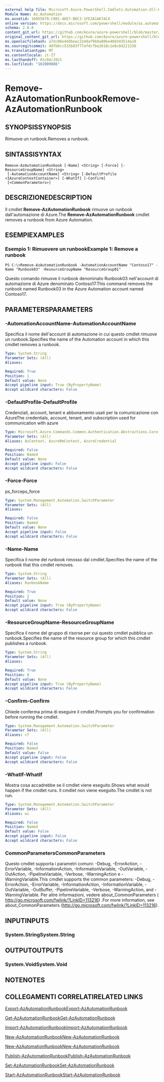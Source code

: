 ```yaml
---
external help file: Microsoft.Azure.PowerShell.Cmdlets.Automation.dll-Help.xml
Module Name: Az.Automation
ms.assetid: 16055879-C001-46E7-B8C3-1FE2A1A67AC4
online version: https://docs.microsoft.com/powershell/module/az.automation/remove-azautomationrunbook
schema: 2.0.0
content_git_url: https://github.com/Azure/azure-powershell/blob/master/src/Automation/Automation/help/Remove-AzAutomationRunbook.md
original_content_git_url: https://github.com/Azure/azure-powershell/blob/master/src/Automation/Automation/help/Remove-AzAutomationRunbook.md
ms.openlocfilehash: a7dc06e4ddbeac224daf9b8a80be40d343514a18
ms.sourcegitcommit: 4dfb0cc533b83f77afdcfbe2618c1e6c8d221330
ms.translationtype: MT
ms.contentlocale: it-IT
ms.lasthandoff: 03/04/2021
ms.locfileid: "102009886"
---
```

# <span data-ttu-id="3a321-101">Remove-AzAutomationRunbook</span><span class="sxs-lookup"><span data-stu-id="3a321-101">Remove-AzAutomationRunbook</span></span>

## <span data-ttu-id="3a321-102">SYNOPSIS</span><span class="sxs-lookup"><span data-stu-id="3a321-102">SYNOPSIS</span></span>
<span data-ttu-id="3a321-103">Rimuove un runbook.</span><span class="sxs-lookup"><span data-stu-id="3a321-103">Removes a runbook.</span></span>

## <span data-ttu-id="3a321-104">SINTASSI</span><span class="sxs-lookup"><span data-stu-id="3a321-104">SYNTAX</span></span>

```
Remove-AzAutomationRunbook [-Name] <String> [-Force] [-ResourceGroupName] <String>
 [-AutomationAccountName] <String> [-DefaultProfile <IAzureContextContainer>] [-WhatIf] [-Confirm]
 [<CommonParameters>]
```

## <span data-ttu-id="3a321-105">DESCRIZIONE</span><span class="sxs-lookup"><span data-stu-id="3a321-105">DESCRIPTION</span></span>
<span data-ttu-id="3a321-106">Il cmdlet **Remove-AzAutomationRunbook** rimuove un runbook dall'automazione di Azure.</span><span class="sxs-lookup"><span data-stu-id="3a321-106">The **Remove-AzAutomationRunbook** cmdlet removes a runbook from Azure Automation.</span></span>

## <span data-ttu-id="3a321-107">ESEMPI</span><span class="sxs-lookup"><span data-stu-id="3a321-107">EXAMPLES</span></span>

### <span data-ttu-id="3a321-108">Esempio 1: Rimuovere un runbook</span><span class="sxs-lookup"><span data-stu-id="3a321-108">Example 1: Remove a runbook</span></span>
```
PS C:\>Remove-AzAutomationRunbook -AutomationAccountName "Contoso17" -Name "Runbook03" -ResourceGroupName "ResourceGroup01"
```

<span data-ttu-id="3a321-109">Questo comando rimuove il runbook denominato Runbook03 nell'account di automazione di Azure denominato Contoso17.</span><span class="sxs-lookup"><span data-stu-id="3a321-109">This command removes the runbook named Runbook03 in the Azure Automation account named Contoso17.</span></span>

## <span data-ttu-id="3a321-110">PARAMETERS</span><span class="sxs-lookup"><span data-stu-id="3a321-110">PARAMETERS</span></span>

### <span data-ttu-id="3a321-111">-AutomationAccountName</span><span class="sxs-lookup"><span data-stu-id="3a321-111">-AutomationAccountName</span></span>
<span data-ttu-id="3a321-112">Specifica il nome dell'account di automazione in cui questo cmdlet rimuove un runbook.</span><span class="sxs-lookup"><span data-stu-id="3a321-112">Specifies the name of the Automation account in which this cmdlet removes a runbook.</span></span>

```yaml
Type: System.String
Parameter Sets: (All)
Aliases:

Required: True
Position: 1
Default value: None
Accept pipeline input: True (ByPropertyName)
Accept wildcard characters: False
```

### <span data-ttu-id="3a321-113">-DefaultProfile</span><span class="sxs-lookup"><span data-stu-id="3a321-113">-DefaultProfile</span></span>
<span data-ttu-id="3a321-114">Credenziali, account, tenant e abbonamento usati per la comunicazione con Azure</span><span class="sxs-lookup"><span data-stu-id="3a321-114">The credentials, account, tenant, and subscription used for communication with azure</span></span>

```yaml
Type: Microsoft.Azure.Commands.Common.Authentication.Abstractions.Core.IAzureContextContainer
Parameter Sets: (All)
Aliases: AzContext, AzureRmContext, AzureCredential

Required: False
Position: Named
Default value: None
Accept pipeline input: False
Accept wildcard characters: False
```

### <span data-ttu-id="3a321-115">-Force</span><span class="sxs-lookup"><span data-stu-id="3a321-115">-Force</span></span>
<span data-ttu-id="3a321-116">ps_force</span><span class="sxs-lookup"><span data-stu-id="3a321-116">ps_force</span></span>

```yaml
Type: System.Management.Automation.SwitchParameter
Parameter Sets: (All)
Aliases:

Required: False
Position: Named
Default value: None
Accept pipeline input: False
Accept wildcard characters: False
```

### <span data-ttu-id="3a321-117">-Name</span><span class="sxs-lookup"><span data-stu-id="3a321-117">-Name</span></span>
<span data-ttu-id="3a321-118">Specifica il nome del runbook rimosso dal cmdlet.</span><span class="sxs-lookup"><span data-stu-id="3a321-118">Specifies the name of the runbook that this cmdlet removes.</span></span>

```yaml
Type: System.String
Parameter Sets: (All)
Aliases: RunbookName

Required: True
Position: 2
Default value: None
Accept pipeline input: True (ByPropertyName)
Accept wildcard characters: False
```

### <span data-ttu-id="3a321-119">-ResourceGroupName</span><span class="sxs-lookup"><span data-stu-id="3a321-119">-ResourceGroupName</span></span>
<span data-ttu-id="3a321-120">Specifica il nome del gruppo di risorse per cui questo cmdlet pubblica un runbook.</span><span class="sxs-lookup"><span data-stu-id="3a321-120">Specifies the name of the resource group for which this cmdlet publishes a runbook.</span></span>

```yaml
Type: System.String
Parameter Sets: (All)
Aliases:

Required: True
Position: 0
Default value: None
Accept pipeline input: True (ByPropertyName)
Accept wildcard characters: False
```

### <span data-ttu-id="3a321-121">-Confirm</span><span class="sxs-lookup"><span data-stu-id="3a321-121">-Confirm</span></span>
<span data-ttu-id="3a321-122">Chiede conferma prima di eseguire il cmdlet.</span><span class="sxs-lookup"><span data-stu-id="3a321-122">Prompts you for confirmation before running the cmdlet.</span></span>

```yaml
Type: System.Management.Automation.SwitchParameter
Parameter Sets: (All)
Aliases: cf

Required: False
Position: Named
Default value: False
Accept pipeline input: False
Accept wildcard characters: False
```

### <span data-ttu-id="3a321-123">-WhatIf</span><span class="sxs-lookup"><span data-stu-id="3a321-123">-WhatIf</span></span>
<span data-ttu-id="3a321-124">Mostra cosa accadrebbe se il cmdlet viene eseguito.</span><span class="sxs-lookup"><span data-stu-id="3a321-124">Shows what would happen if the cmdlet runs.</span></span>
<span data-ttu-id="3a321-125">Il cmdlet non viene eseguito.</span><span class="sxs-lookup"><span data-stu-id="3a321-125">The cmdlet is not run.</span></span>

```yaml
Type: System.Management.Automation.SwitchParameter
Parameter Sets: (All)
Aliases: wi

Required: False
Position: Named
Default value: False
Accept pipeline input: False
Accept wildcard characters: False
```

### <span data-ttu-id="3a321-126">CommonParameters</span><span class="sxs-lookup"><span data-stu-id="3a321-126">CommonParameters</span></span>
<span data-ttu-id="3a321-127">Questo cmdlet supporta i parametri comuni: -Debug, -ErrorAction, -ErrorVariable, -InformationAction, -InformationVariable, -OutVariable, -OutAction, -PipelineVariable, -Verbose, -WarningAction e -WarningVariable.</span><span class="sxs-lookup"><span data-stu-id="3a321-127">This cmdlet supports the common parameters: -Debug, -ErrorAction, -ErrorVariable, -InformationAction, -InformationVariable, -OutVariable, -OutBuffer, -PipelineVariable, -Verbose, -WarningAction, and -WarningVariable.</span></span> <span data-ttu-id="3a321-128">Per altre informazioni, vedere about_CommonParameters ( http://go.microsoft.com/fwlink/?LinkID=113216) .</span><span class="sxs-lookup"><span data-stu-id="3a321-128">For more information, see about_CommonParameters (http://go.microsoft.com/fwlink/?LinkID=113216).</span></span>

## <span data-ttu-id="3a321-129">INPUT</span><span class="sxs-lookup"><span data-stu-id="3a321-129">INPUTS</span></span>

### <span data-ttu-id="3a321-130">System.String</span><span class="sxs-lookup"><span data-stu-id="3a321-130">System.String</span></span>

## <span data-ttu-id="3a321-131">OUTPUT</span><span class="sxs-lookup"><span data-stu-id="3a321-131">OUTPUTS</span></span>

### <span data-ttu-id="3a321-132">System.Void</span><span class="sxs-lookup"><span data-stu-id="3a321-132">System.Void</span></span>

## <span data-ttu-id="3a321-133">NOTE</span><span class="sxs-lookup"><span data-stu-id="3a321-133">NOTES</span></span>

## <span data-ttu-id="3a321-134">COLLEGAMENTI CORRELATI</span><span class="sxs-lookup"><span data-stu-id="3a321-134">RELATED LINKS</span></span>

[<span data-ttu-id="3a321-135">Export-AzAutomationRunbook</span><span class="sxs-lookup"><span data-stu-id="3a321-135">Export-AzAutomationRunbook</span></span>](./Export-AzAutomationRunbook.md)

[<span data-ttu-id="3a321-136">Get-AzAutomationRunbook</span><span class="sxs-lookup"><span data-stu-id="3a321-136">Get-AzAutomationRunbook</span></span>](./Get-AzAutomationRunbook.md)

[<span data-ttu-id="3a321-137">Import-AzAutomationRunbook</span><span class="sxs-lookup"><span data-stu-id="3a321-137">Import-AzAutomationRunbook</span></span>](./Import-AzAutomationRunbook.md)

[<span data-ttu-id="3a321-138">New-AzAutomationRunbook</span><span class="sxs-lookup"><span data-stu-id="3a321-138">New-AzAutomationRunbook</span></span>](./New-AzAutomationRunbook.md)

[<span data-ttu-id="3a321-139">New-AzAutomationRunbook</span><span class="sxs-lookup"><span data-stu-id="3a321-139">New-AzAutomationRunbook</span></span>](./New-AzAutomationRunbook.md)

[<span data-ttu-id="3a321-140">Publish-AzAutomationRunbook</span><span class="sxs-lookup"><span data-stu-id="3a321-140">Publish-AzAutomationRunbook</span></span>](./Publish-AzAutomationRunbook.md)

[<span data-ttu-id="3a321-141">Set-AzAutomationRunbook</span><span class="sxs-lookup"><span data-stu-id="3a321-141">Set-AzAutomationRunbook</span></span>](./Set-AzAutomationRunbook.md)

[<span data-ttu-id="3a321-142">Start-AzAutomationRunbook</span><span class="sxs-lookup"><span data-stu-id="3a321-142">Start-AzAutomationRunbook</span></span>](./Start-AzAutomationRunbook.md)


